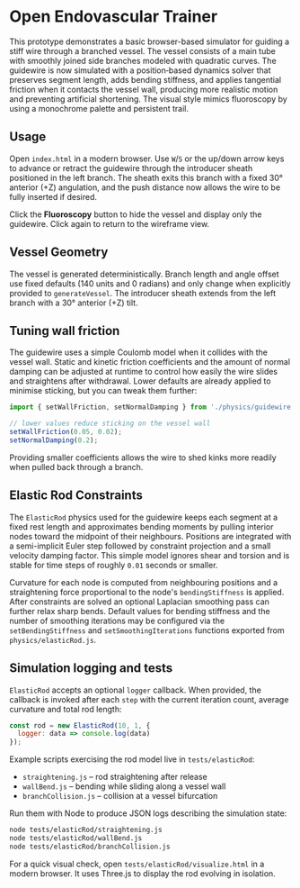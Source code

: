 # Open Endovascular Trainer

This prototype demonstrates a basic browser-based simulator for guiding a stiff wire through a branched vessel. The vessel consists of a main tube with smoothly joined side branches modeled with quadratic curves. The guidewire is now simulated with a position‑based dynamics solver that preserves segment length, adds bending stiffness, and applies tangential friction when it contacts the vessel wall, producing more realistic motion and preventing artificial shortening. The visual style mimics fluoroscopy by using a monochrome palette and persistent trail.

## Usage

Open `index.html` in a modern browser. Use `W`/`S` or the up/down arrow keys to advance or retract the guidewire through the introducer sheath positioned in the left branch. The sheath exits this branch with a fixed 30° anterior (+Z) angulation, and the push distance now allows the wire to be fully inserted if desired.

Click the **Fluoroscopy** button to hide the vessel and display only the guidewire. Click again to return to the wireframe view.

## Vessel Geometry

The vessel is generated deterministically. Branch length and angle offset use fixed defaults (140 units and 0 radians) and only change when explicitly provided to `generateVessel`. The introducer sheath extends from the left branch with a 30° anterior (+Z) tilt.

## Tuning wall friction

The guidewire uses a simple Coulomb model when it collides with the vessel wall. Static and kinetic friction coefficients and the amount of normal damping can be adjusted at runtime to control how easily the wire slides and straightens after withdrawal. Lower defaults are already applied to minimise sticking, but you can tweak them further:

```js
import { setWallFriction, setNormalDamping } from './physics/guidewire.js';

// lower values reduce sticking on the vessel wall
setWallFriction(0.05, 0.02);
setNormalDamping(0.2);
```

Providing smaller coefficients allows the wire to shed kinks more readily when pulled back through a branch.

## Elastic Rod Constraints

The `ElasticRod` physics used for the guidewire keeps each segment at a fixed
rest length and approximates bending moments by pulling interior nodes toward
the midpoint of their neighbours. Positions are integrated with a semi-implicit
Euler step followed by constraint projection and a small velocity damping
factor. This simple model ignores shear and torsion and is stable for time
steps of roughly `0.01` seconds or smaller.

Curvature for each node is computed from neighbouring positions and a
straightening force proportional to the node's `bendingStiffness` is applied.
After constraints are solved an optional Laplacian smoothing pass can further
relax sharp bends. Default values for bending stiffness and the number of
smoothing iterations may be configured via the `setBendingStiffness` and
`setSmoothingIterations` functions exported from `physics/elasticRod.js`.

## Simulation logging and tests

`ElasticRod` accepts an optional `logger` callback. When provided, the callback
is invoked after each `step` with the current iteration count, average
curvature and total rod length:

```js
const rod = new ElasticRod(10, 1, {
  logger: data => console.log(data)
});
```

Example scripts exercising the rod model live in `tests/elasticRod`:

* `straightening.js` – rod straightening after release
* `wallBend.js` – bending while sliding along a vessel wall
* `branchCollision.js` – collision at a vessel bifurcation

Run them with Node to produce JSON logs describing the simulation state:

```sh
node tests/elasticRod/straightening.js
node tests/elasticRod/wallBend.js
node tests/elasticRod/branchCollision.js
```

For a quick visual check, open `tests/elasticRod/visualize.html` in a modern
browser. It uses Three.js to display the rod evolving in isolation.
